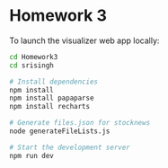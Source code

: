 # Homework 3 
To launch the visualizer web app locally:

```bash
cd Homework3
cd srisingh

# Install dependencies
npm install
npm install papaparse
npm install recharts

# Generate files.json for stocknews
node generateFileLists.js

# Start the development server
npm run dev
